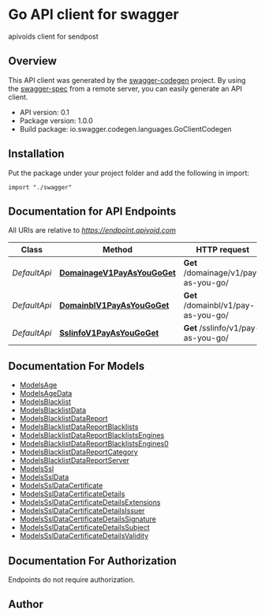 # Go API client for swagger

apivoids client for sendpost

## Overview
This API client was generated by the [swagger-codegen](https://github.com/swagger-api/swagger-codegen) project.  By using the [swagger-spec](https://github.com/swagger-api/swagger-spec) from a remote server, you can easily generate an API client.

- API version: 0.1
- Package version: 1.0.0
- Build package: io.swagger.codegen.languages.GoClientCodegen

## Installation
Put the package under your project folder and add the following in import:
```golang
import "./swagger"
```

## Documentation for API Endpoints

All URIs are relative to *https://endpoint.apivoid.com*

Class | Method | HTTP request | Description
------------ | ------------- | ------------- | -------------
*DefaultApi* | [**DomainageV1PayAsYouGoGet**](docs/DefaultApi.md#domainagev1payasyougoget) | **Get** /domainage/v1/pay-as-you-go/ | 
*DefaultApi* | [**DomainblV1PayAsYouGoGet**](docs/DefaultApi.md#domainblv1payasyougoget) | **Get** /domainbl/v1/pay-as-you-go/ | 
*DefaultApi* | [**SslinfoV1PayAsYouGoGet**](docs/DefaultApi.md#sslinfov1payasyougoget) | **Get** /sslinfo/v1/pay-as-you-go/ | 


## Documentation For Models

 - [ModelsAge](docs/ModelsAge.md)
 - [ModelsAgeData](docs/ModelsAgeData.md)
 - [ModelsBlacklist](docs/ModelsBlacklist.md)
 - [ModelsBlacklistData](docs/ModelsBlacklistData.md)
 - [ModelsBlacklistDataReport](docs/ModelsBlacklistDataReport.md)
 - [ModelsBlacklistDataReportBlacklists](docs/ModelsBlacklistDataReportBlacklists.md)
 - [ModelsBlacklistDataReportBlacklistsEngines](docs/ModelsBlacklistDataReportBlacklistsEngines.md)
 - [ModelsBlacklistDataReportBlacklistsEngines0](docs/ModelsBlacklistDataReportBlacklistsEngines0.md)
 - [ModelsBlacklistDataReportCategory](docs/ModelsBlacklistDataReportCategory.md)
 - [ModelsBlacklistDataReportServer](docs/ModelsBlacklistDataReportServer.md)
 - [ModelsSsl](docs/ModelsSsl.md)
 - [ModelsSslData](docs/ModelsSslData.md)
 - [ModelsSslDataCertificate](docs/ModelsSslDataCertificate.md)
 - [ModelsSslDataCertificateDetails](docs/ModelsSslDataCertificateDetails.md)
 - [ModelsSslDataCertificateDetailsExtensions](docs/ModelsSslDataCertificateDetailsExtensions.md)
 - [ModelsSslDataCertificateDetailsIssuer](docs/ModelsSslDataCertificateDetailsIssuer.md)
 - [ModelsSslDataCertificateDetailsSignature](docs/ModelsSslDataCertificateDetailsSignature.md)
 - [ModelsSslDataCertificateDetailsSubject](docs/ModelsSslDataCertificateDetailsSubject.md)
 - [ModelsSslDataCertificateDetailsValidity](docs/ModelsSslDataCertificateDetailsValidity.md)


## Documentation For Authorization
 Endpoints do not require authorization.


## Author



